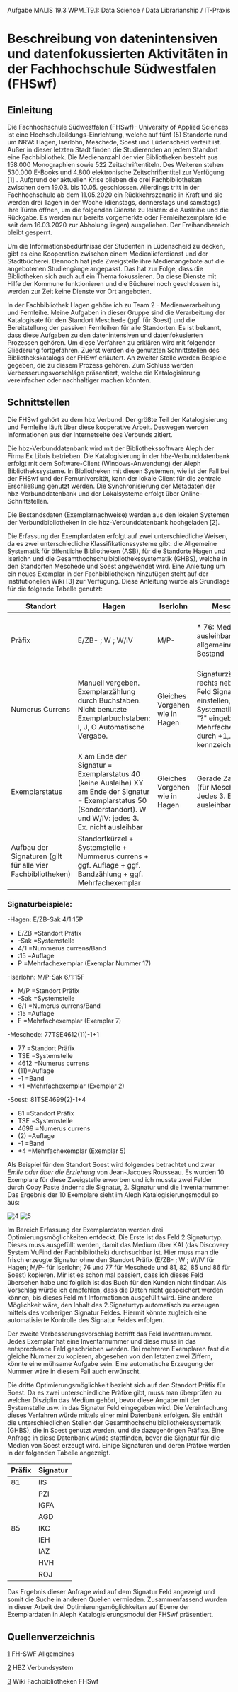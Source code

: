 Aufgabe MALIS 19.3 WPM_T9.1: Data Science / Data Librarianship / IT-Praxis

# Beschreibung von datenintensiven und datenfokussierten Aktivitäten in der Fachhochschule Südwestfalen (FHSwf)

## Einleitung
Die Fachhochschule Südwestfalen (FHSwf)- University of Applied Sciences ist eine Hochschulbildungs-Einrichtung, welche auf fünf (5) Standorte rund um NRW: Hagen, Iserlohn, Meschede, Soest und Lüdenscheid verteilt ist. Außer in dieser letzten Stadt finden die Studierenden an jedem Standort eine Fachbibliothek. Die Medienanzahl der vier Bibliotheken besteht aus 158.000 Monographien sowie 522 Zeitschriftentiteln. Des Weiteren stehen 530.000 E-Books und 4.800 elektronische Zeitschriftentitel zur Verfügung [1] . Aufgrund der aktuellen Krise blieben die drei Fachbibliotheken zwischen dem 19.03. bis 10.05. geschlossen.  Allerdings tritt in der Fachhochschule ab dem 11.05.2020 ein Rückkehrszenario in Kraft und sie werden drei Tagen in der Woche (dienstags, donnerstags und samstags) ihre Türen öffnen, um die folgenden Dienste zu leisten: die Ausleihe und die Rückgabe. Es werden nur bereits vorgemerkte oder Fernleihexemplare (die seit dem 16.03.2020 zur Abholung liegen) ausgeliehen. Der Freihandbereich bleibt gesperrt.

Um die Informationsbedürfnisse der Studenten in Lüdenscheid zu decken, gibt es eine Kooperation zwischen einem Medienlieferdienst und der Stadtbücherei. Dennoch hat jede Zweigstelle ihre Medienangebote auf die angebotenen Studiengänge angepasst. Das hat zur Folge, dass die Bibliotheken sich auch auf ein Thema fokussieren. Da diese Dienste mit Hilfe der Kommune funktionieren und die Bücherei noch geschlossen ist, werden zur Zeit keine Dienste vor Ort angeboten. 

In der Fachbibliothek Hagen gehöre ich zu Team 2 - Medienverarbeitung und Fernleihe. Meine Aufgaben in dieser Gruppe sind die Verarbeitung der Katalogisate für den Standort Meschede (ggf. für Soest) und die Bereitstellung der passiven Fernleihen für alle Standorten. Es ist bekannt, dass diese Aufgaben zu den datenintensiven und datenfokusierten Prozessen gehören. Um diese Verfahren zu erklären wird mit folgender Gliederung fortgefahren. Zuerst werden die genutzten Schnittstellen des Bibliothekskatalogs der FHSwf erläutert. An zweiter Stelle werden Bespiele gegeben, die zu diesem Prozess gehören. Zum Schluss werden Verbesserungsvorschläge präsentiert, welche die Katalogisierung vereinfachen oder nachhaltiger machen könnten.

## Schnittstellen
Die FHSwf gehört zu dem hbz Verbund. Der größte Teil der Katalogisierung und Fernleihe läuft über diese kooperative Arbeit. Deswegen werden Informationen aus der Internetseite des Verbunds zitiert.

Die hbz-Verbunddatenbank wird mit der Bibliothekssoftware Aleph der Firma Ex Libris betrieben. Die Katalogisierung in der hbz-Verbunddatenbank erfolgt mit dem Software-Client (Windows-Anwendung) der Aleph Bibliothekssysteme. In Bibliotheken mit diesen Systemen, wie ist der Fall bei der FHSwf und der Fernuniversität, kann der lokale Client für die zentrale Erschließung genutzt werden. Die Synchronisierung der Metadaten der hbz-Verbunddatenbank und der Lokalsysteme erfolgt über Online-Schnittstellen. 

Die Bestandsdaten (Exemplarnachweise) werden aus den lokalen Systemen der Verbundbibliotheken in die hbz-Verbunddatenbank hochgeladen [2].

Die Erfassung der Exemplardaten erfolgt auf zwei unterschiedliche Weisen, da es zwei unterschiedliche Klassifikationssysteme gibt: die Allgemeine Systematik für öffentliche Bibliotheken (ASB), für die Standorte Hagen und Iserlohn und die Gesamthochschulbibliothekssystematik (GHBS), welche in den Standorten Meschede und Soest angewendet wird. Eine Anleitung um ein neues Exemplar in der Fachbibliotheken hinzufügen steht auf der institutionellen Wiki [3] zur Verfügung. Diese Anleitung wurde als Grundlage für die folgende Tabelle genutzt:

|Standort       |	Hagen            |	Iserlohn      |	Meschede                  |	Soest                            |
|---------------|------------------|--------------- |----------------------------|----------------------------------|
|Präfix         |	 E/ZB- ; W ; W/IV| 	M/P-	        | * 76: Medium nicht ausleihbar  * 77: allgemeiner Bestand	 | * 80/81/ = Maschinenbau, E-Technik  * 84/85= Agrarwiss., Frühpädagogik.|
|Numerus Currens|	Manuell vergeben. Exemplarzählung durch Buchstaben. Nicht benutzte Exemplarbuchstaben: I, J, O	Automatische Vergabe.| Gleiches Vorgehen wie in Hagen | Signaturzähler "i" rechts neben dem Feld Signatur einstellen, hinter die Systematikgruppe "?" eingeben.  * Mehrfachexemplare durch +1,... kennzeichnen| Gleiches Vorgehen wie in Meschede|
|Exemplarstatus| X am Ende der Signatur = Exemplarstatus 40 (keine Ausleihe) XY am Ende der Signatur = Exemplarstatus 50 (Sonderstandort). W und W/IV: jedes 3. Ex. nicht ausleihbar|  Gleiches Vorgehen wie in Hagen   | Gerade Zahlen = 78 (für Meschede). Jedes 3. Ex. nicht ausleihbar. |86 (für Soest) = Sonderstandort|
|Aufbau der Signaturen (gilt für alle vier Fachbibliotheken)| Standortkürzel + Systemstelle + Nummerus currens + ggf. Auflage + ggf. Bandzählung + ggf. Mehrfachexemplar |

### Signaturbeispiele: 
-Hagen: E/ZB-Sak 4/1:15P
  * E/ZB =Standort Präfix
  * -Sak =Systemstelle 
  * 4/1 =Nummerus currens/Band
  * :15 =Auflage
  * P =Mehrfachexemplar (Exemplar Nummer 17)
  
-Iserlohn: M/P-Sak 6/1:15F
  * M/P =Standort Präfix
  * -Sak =Systemstelle 
  * 6/1 =Numerus currens/Band
  * :15 =Auflage 
  * F =Mehrfachexemplar (Exemplar 7)

-Meschede: 77TSE4612(11)-1+1 
  * 77 =Standort Präfix
  * TSE =Systemstelle 
  * 4612 =Numerus currens
  * (11)=Auflage
  * -1 =Band
  * +1 =Mehrfachexemplar (Exemplar 2)

-Soest: 81TSE4699(2)-1+4 
  * 81 =Standort Präfix
  * TSE =Systemstelle 
  * 4699	 =Numerus currens
  * (2) =Auflage
  * -1 =Band
  * +4 =Mehrfachexemplar (Exemplar 5)

Als Beispiel für den Standort Soest wird folgendes betrachtet und zwar *Emile oder über die Erziehung* von Jean-Jacques Rousseau. Es wurden 10 Exemplare für diese Zweigstelle erworben und ich musste zwei Felder durch Copy Paste ändern: die Signatur, 2. Signatur und die Inventarnummer. Das Ergebnis der 10 Exemplare sieht im Aleph Katalogisierungsmodul so aus:

![4](https://i.imgur.com/V4kQtsp.jpg)
![5](https://i.imgur.com/h9ANGzG.jpg)

Im Bereich Erfassung der Exemplardaten werden drei Optimierungsmöglichkeiten entdeckt. Die Erste ist das Feld 2.Signaturtyp. Dieses muss ausgefüllt werden, damit das Medium über KAI (das Discovery System VuFind der Fachbibliothek) durchsuchbar ist. Hier muss man die frisch erzeugte Signatur ohne den Standort Präfix  (E/ZB- ; W ; W/IV für Hagen; M/P- für Iserlohn; 76 und 77 für Meschede und 81, 82, 85 und 86 für Soest) kopieren. Mir ist es schon mal passiert, dass ich dieses Feld übersehen habe und folglich ist das Buch für den Kunden nicht findbar. Als Vorschlag würde ich empfehlen, dass die Daten nicht gespeichert werden können, bis dieses Feld mit Informationen ausgefüllt wird. Eine andere Möglichkeit wäre, den Inhalt des 2.Signaturtyp automatisch zu erzeugen mittels des vorherigen Signatur Feldes. Hiermit könnte zugleich eine automatisierte Kontrolle des Signatur Feldes erfolgen.

Der zweite Verbesserungsvorschlag betrifft das Feld Inventarnummer. Jedes Exemplar hat eine Inventarnummer und diese muss in das entsprechende Feld geschrieben werden. Bei mehreren Exemplaren fast die gleiche Nummer zu kopieren, abgesehen von den letzten zwei Ziffern, könnte eine mühsame Aufgabe sein. Eine automatische Erzeugung der Nummer wäre in diesem Fall auch erwünscht.

Die dritte Optimierungsmöglichkeit bezieht sich auf den Standort Präfix für Soest.  Da es zwei unterschiedliche Präfixe gibt, muss man überprüfen zu welcher Disziplin das Medium gehört, bevor diese Angabe mit der Systemstelle usw. in das Signatur Feld eingegeben wird. Die Vereinfachung dieses Verfahren würde mittels einer mini Datenbank erfolgen. Sie enthält die unterschiedlichen Stellen der Gesamthochschulbibliothekssystematik (GHBS), die in Soest genutzt werden, und die dazugehörigen Präfixe. Eine Anfrage in diese Datenbank würde stattfinden, bevor die Signatur für die Medien von Soest erzeugt wird. Einige Signaturen und deren Präfixe werden in der folgenden Tabelle angezeigt.

|Präfix| Signatur|
|------|---------|
|81| IIS|
|  | PZI|
|  | IGFA|
|  | AGD|
|85| IKC|
| | IEH|
| | IAZ|
| | HVH|
| | ROJ|

Das Ergebnis dieser Anfrage wird auf dem Signatur Feld angezeigt und somit die Suche in anderen Quellen vermieden. Zusammenfassend wurden in dieser Arbeit drei Optimierungsmöglichkeiten auf Ebene der Exemplardaten in Aleph Katalogisierungsmodul der FHSwf präsentiert. 

## Quellenverzeichnis

[1](https://www4.fh-swf.de/de/home/studierende/bibliothek/beruns/allgemeines_3/index.php/)  FH-SWF Allgemeines

[2](https://www.hbz-nrw.de/produkte/verbunddienstleistungen/verbundsystem) HBZ Verbundsystem

[3](http://confluence.fhb.fh-swf.de/display/TEAM2/Lokaldaten) Wiki Fachbibliotheken FHSwf

